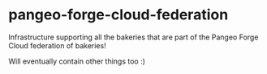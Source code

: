 # pangeo-forge-cloud-federation

Infrastructure supporting all the bakeries that are part of the Pangeo Forge Cloud
federation of bakeries!

Will eventually contain other things too :)
